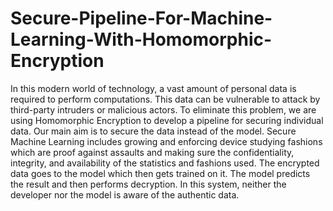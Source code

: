 # Secure-Pipeline-For-Machine-Learning-With-Homomorphic-Encryption

In this modern world of technology, a vast amount of personal data is required to perform
computations. This data can be vulnerable to attack by third-party intruders or malicious
actors. To eliminate this problem, we are using Homomorphic Encryption to develop
a pipeline for securing individual data. Our main aim is to secure the data instead of
the model. Secure Machine Learning includes growing and enforcing device studying
fashions which are proof against assaults and making sure the confidentiality, integrity,
and availability of the statistics and fashions used. The encrypted data goes to the model
which then gets trained on it. The model predicts the result and then performs decryption.
In this system, neither the developer nor the model is aware of the authentic data.
